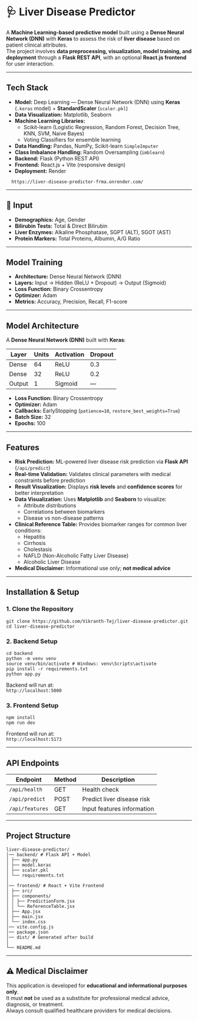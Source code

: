 # 🩺 Liver Disease Predictor

A **Machine Learning-based predictive model** built using a **Dense Neural Network (DNN)** with **Keras** to assess the risk of **liver disease** based on patient clinical attributes.  
The project involves **data preprocessing, visualization, model training, and deployment** through a **Flask REST API**, with an optional **React.js frontend** for user interaction.

---

##  Tech Stack
- **Model:** Deep Learning — Dense Neural Network (DNN) using **Keras** (`.keras` model) + **StandardScaler** (`scaler.pkl`)
- **Data Visualization:** Matplotlib, Seaborn
- **Machine Learning Libraries:**  
  - Scikit-learn (Logistic Regression, Random Forest, Decision Tree, KNN, SVM, Naive Bayes)
  - Voting Classifiers for ensemble learning
- **Data Handling:** Pandas, NumPy, Scikit-learn `SimpleImputer`
- **Class Imbalance Handling:** Random Oversampling (`imblearn`)
- **Backend:** Flask (Python REST API)
- **Frontend:** React.js + Vite (responsive design)
- **Deployment:** Render
  
```
  https://liver-disease-predictor-frma.onrender.com/
```
---

## 🔬 Input
- **Demographics:** Age, Gender  
- **Bilirubin Tests:** Total & Direct Bilirubin  
- **Liver Enzymes:** Alkaline Phosphatase, SGPT (ALT), SGOT (AST)  
- **Protein Markers:** Total Proteins, Albumin, A/G Ratio  

---
## Model Training

- **Architecture:** Dense Neural Network (DNN)
- **Layers:** Input → Hidden (ReLU + Dropout) → Output (Sigmoid)
- **Loss Function:** Binary Crossentropy
- **Optimizer:** Adam
- **Metrics:** Accuracy, Precision, Recall, F1-score

---
## Model Architecture
A **Dense Neural Network (DNN)** built with **Keras**:

| Layer | Units | Activation | Dropout |
|-------|-------|------------|---------|
| Dense | 64    | ReLU       | 0.3     |
| Dense | 32    | ReLU       | 0.2     |
| Output| 1     | Sigmoid    | —       |

- **Loss Function:** Binary Crossentropy  
- **Optimizer:** Adam  
- **Callbacks:** EarlyStopping (`patience=10`, `restore_best_weights=True`)  
- **Batch Size:** 32  
- **Epochs:** 100  

---
##  Features
- **Risk Prediction:** ML-powered liver disease risk prediction via **Flask API** (`/api/predict`)
- **Real-time Validation:** Validates clinical parameters with medical constraints before prediction
- **Result Visualization:** Displays **risk levels** and **confidence scores** for better interpretation
- **Data Visualization:** Uses **Matplotlib** and **Seaborn** to visualize:
  - Attribute distributions
  - Correlations between biomarkers
  - Disease vs non-disease patterns
- **Clinical Reference Table:** Provides biomarker ranges for common liver conditions:
  - Hepatitis
  - Cirrhosis
  - Cholestasis
  - NAFLD (Non-Alcoholic Fatty Liver Disease)
  - Alcoholic Liver Disease
- **Medical Disclaimer:** Informational use only; **not medical advice**

---
##  Installation & Setup

### 1. Clone the Repository
```
git clone https://github.com/Vikranth-Tej/liver-disease-predictor.git
cd liver-disease-predictor
```

### 2. Backend Setup
```
cd backend
python -m venv venv
source venv/bin/activate # Windows: venv\Scripts\activate
pip install -r requirements.txt
python app.py

```
Backend will run at:  
 `http://localhost:5000`

### 3. Frontend Setup
```
npm install
npm run dev

```

Frontend will run at:  
 `http://localhost:5173`

---

##  API Endpoints

| Endpoint        | Method | Description                  |
|-----------------|--------|------------------------------|
| `/api/health`   | GET    | Health check                 |
| `/api/predict`  | POST   | Predict liver disease risk   |
| `/api/features` | GET    | Input features information   |


---

##  Project Structure
```
liver-disease-predictor/
│── backend/ # Flask API + Model
│ ├── app.py
│ ├── model.keras
│ ├── scaler.pkl
│ └── requirements.txt
│
│── frontend/ # React + Vite Frontend
│ ├── src/
│ ├── components/
│ │ ├── PredictionForm.jsx
│ │ └── ReferenceTable.jsx
│ ├── App.jsx
│ ├── main.jsx
│ └── index.css
│── vite.config.js
│── package.json
│── dist/ # Generated after build
│
└── README.md

```
---

## ⚠️ Medical Disclaimer
This application is developed for **educational and informational purposes only**.  
It must **not** be used as a substitute for professional medical advice, diagnosis, or treatment.  
Always consult qualified healthcare providers for medical decisions.



